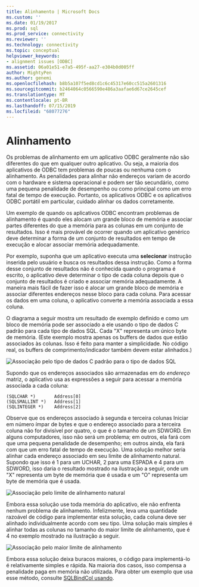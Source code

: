 ```yaml
---
title: Alinhamento | Microsoft Docs
ms.custom: ''
ms.date: 01/19/2017
ms.prod: sql
ms.prod_service: connectivity
ms.reviewer: ''
ms.technology: connectivity
ms.topic: conceptual
helpviewer_keywords:
- alignment issues [ODBC]
ms.assetid: 06a01e51-e7a5-495f-aa27-e304b0d005ff
author: MightyPen
ms.author: genemi
ms.openlocfilehash: b8b5a107f5ed8cd1c6c45317e60cc515a2601316
ms.sourcegitcommit: b2464064c0566590e486a3aafae6d67ce2645cef
ms.translationtype: MT
ms.contentlocale: pt-BR
ms.lasthandoff: 07/15/2019
ms.locfileid: "68077276"
---
```

# <a name="alignment"></a>Alinhamento
Os problemas de alinhamento em um aplicativo ODBC geralmente não são diferentes do que em qualquer outro aplicativo. Ou seja, a maioria dos aplicativos de ODBC tem problemas de poucas ou nenhuma com o alinhamento. As penalidades para alinhar não endereços variam de acordo com o hardware e sistema operacional e podem ser tão secundário, como uma pequena penalidade de desempenho ou como principal como um erro fatal de tempo de execução. Portanto, os aplicativos ODBC e os aplicativos ODBC portátil em particular, cuidado alinhar os dados corretamente.  
  
 Um exemplo de quando os aplicativos ODBC encontram problemas de alinhamento é quando eles alocam um grande bloco de memória e associar partes diferentes do que a memória para as colunas em um conjunto de resultados. Isso é mais provável de ocorrer quando um aplicativo genérico deve determinar a forma de um conjunto de resultados em tempo de execução e alocar associar memória adequadamente.  
  
 Por exemplo, suponha que um aplicativo executa uma **selecionar** instrução inserida pelo usuário e busca os resultados dessa instrução. Como a forma desse conjunto de resultados não é conhecida quando o programa é escrito, o aplicativo deve determinar o tipo de cada coluna depois que o conjunto de resultados é criado e associar memória adequadamente. A maneira mais fácil de fazer isso é alocar um grande bloco de memória e associar diferentes endereços nesse bloco para cada coluna. Para acessar os dados em uma coluna, o aplicativo converte a memória associada a essa coluna.  
  
 O diagrama a seguir mostra um resultado de exemplo definido e como um bloco de memória pode ser associado a ele usando o tipo de dados C padrão para cada tipo de dados SQL. Cada "X" representa um único byte de memória. (Este exemplo mostra apenas os buffers de dados que estão associados às colunas. Isso é feito para manter a simplicidade. No código real, os buffers de comprimento/indicador também devem estar alinhados.)  
  
 ![Associação pelo tipo de dados C padrão para o tipo de dados SQL](../../../odbc/reference/develop-app/media/pr24.gif "pr24")  
  
 Supondo que os endereços associados são armazenadas em do *endereço* matriz, o aplicativo usa as expressões a seguir para acessar a memória associada a cada coluna:  
  
```  
(SQLCHAR *)       Address[0]  
(SQLSMALLINT *)   Address[1]  
(SQLINTEGER *)    Address[2]  
```  
  
 Observe que os endereços associado à segunda e terceira colunas Iniciar em número ímpar de bytes e que o endereço associado para a terceira coluna não for divisível por quatro, o que é o tamanho de um SDWORD. Em alguns computadores, isso não será um problema; em outros, ela fará com que uma pequena penalidade de desempenho; em outros ainda, ela fará com que um erro fatal de tempo de execução. Uma solução melhor seria alinhar cada endereço associado em seu limite de alinhamento natural. Supondo que isso é 1 para um UCHAR, 2 para uma ESPADA e 4 para um SDWORD, isso daria o resultado mostrado na ilustração a seguir, onde um "X" representa um byte de memória que é usada e um "O" representa um byte de memória que é usada.  
  
 ![Associação pelo limite de alinhamento natural](../../../odbc/reference/develop-app/media/pr25.gif "pr25")  
  
 Embora essa solução use toda memória do aplicativo, ele não enfrenta nenhum problema de alinhamento. Infelizmente, leva uma quantidade razoável de código para implementar esta solução, cada coluna deve ser alinhado individualmente acordo com seu tipo. Uma solução mais simples é alinhar todas as colunas no tamanho do maior limite de alinhamento, que é 4 no exemplo mostrado na ilustração a seguir.  
  
 ![Associação pelo maior limite de alinhamento](../../../odbc/reference/develop-app/media/pr26.gif "pr26")  
  
 Embora essa solução deixa buracos maiores, o código para implementá-lo é relativamente simples e rápida. Na maioria dos casos, isso compensa a penalidade paga em memória não utilizada. Para obter um exemplo que usa esse método, consulte [SQLBindCol usando](../../../odbc/reference/develop-app/using-sqlbindcol.md).

